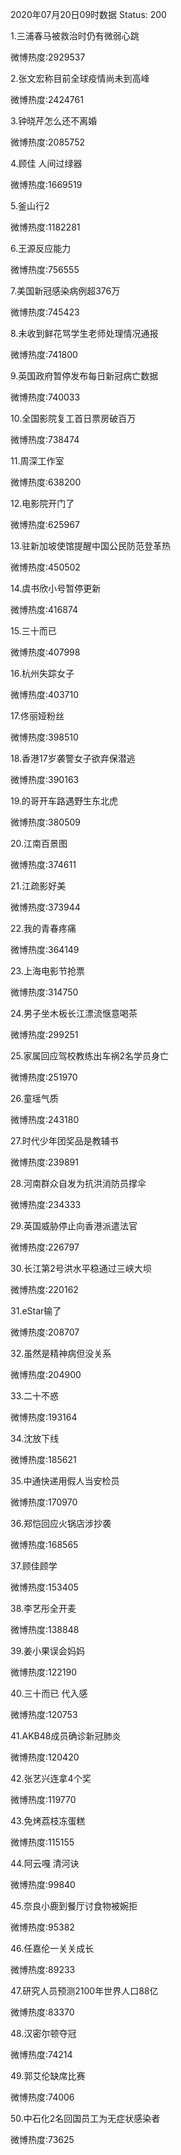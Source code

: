 2020年07月20日09时数据
Status: 200

1.三浦春马被救治时仍有微弱心跳

微博热度:2929537

2.张文宏称目前全球疫情尚未到高峰

微博热度:2424761

3.钟晓芹怎么还不离婚

微博热度:2085752

4.顾佳 人间过绿器

微博热度:1669519

5.釜山行2

微博热度:1182281

6.王源反应能力

微博热度:756555

7.美国新冠感染病例超376万

微博热度:745423

8.未收到鲜花骂学生老师处理情况通报

微博热度:741800

9.英国政府暂停发布每日新冠病亡数据

微博热度:740033

10.全国影院复工首日票房破百万

微博热度:738474

11.周深工作室

微博热度:638200

12.电影院开门了

微博热度:625967

13.驻新加坡使馆提醒中国公民防范登革热

微博热度:450502

14.虞书欣小号暂停更新

微博热度:416874

15.三十而已

微博热度:407998

16.杭州失踪女子

微博热度:403710

17.佟丽娅粉丝

微博热度:398510

18.香港17岁袭警女子欲弃保潜逃

微博热度:390163

19.的哥开车路遇野生东北虎

微博热度:380509

20.江南百景图

微博热度:374611

21.江疏影好美

微博热度:373944

22.我的青春疼痛

微博热度:364149

23.上海电影节抢票

微博热度:314750

24.男子坐木板长江漂流惬意喝茶

微博热度:299251

25.家属回应驾校教练出车祸2名学员身亡

微博热度:251970

26.童瑶气质

微博热度:243180

27.时代少年团奖品是教辅书

微博热度:239891

28.河南群众自发为抗洪消防员撑伞

微博热度:234333

29.英国威胁停止向香港派遣法官

微博热度:226797

30.长江第2号洪水平稳通过三峡大坝

微博热度:220162

31.eStar输了

微博热度:208707

32.虽然是精神病但没关系

微博热度:204900

33.二十不惑

微博热度:193164

34.沈放下线

微博热度:185621

35.中通快递用假人当安检员

微博热度:170970

36.郑恺回应火锅店涉抄袭

微博热度:168565

37.顾佳顾学

微博热度:153405

38.李艺彤全开麦

微博热度:138848

39.姜小果误会妈妈

微博热度:122190

40.三十而已 代入感

微博热度:120753

41.AKB48成员确诊新冠肺炎

微博热度:120420

42.张艺兴连拿4个奖

微博热度:119770

43.免烤荔枝冻蛋糕

微博热度:115155

44.阿云嘎 清河诀

微博热度:99840

45.奈良小鹿到餐厅讨食物被婉拒

微博热度:95382

46.任嘉伦一关关成长

微博热度:89233

47.研究人员预测2100年世界人口88亿

微博热度:83370

48.汉密尔顿夺冠

微博热度:74214

49.郭艾伦缺席比赛

微博热度:74006

50.中石化2名回国员工为无症状感染者

微博热度:73625

